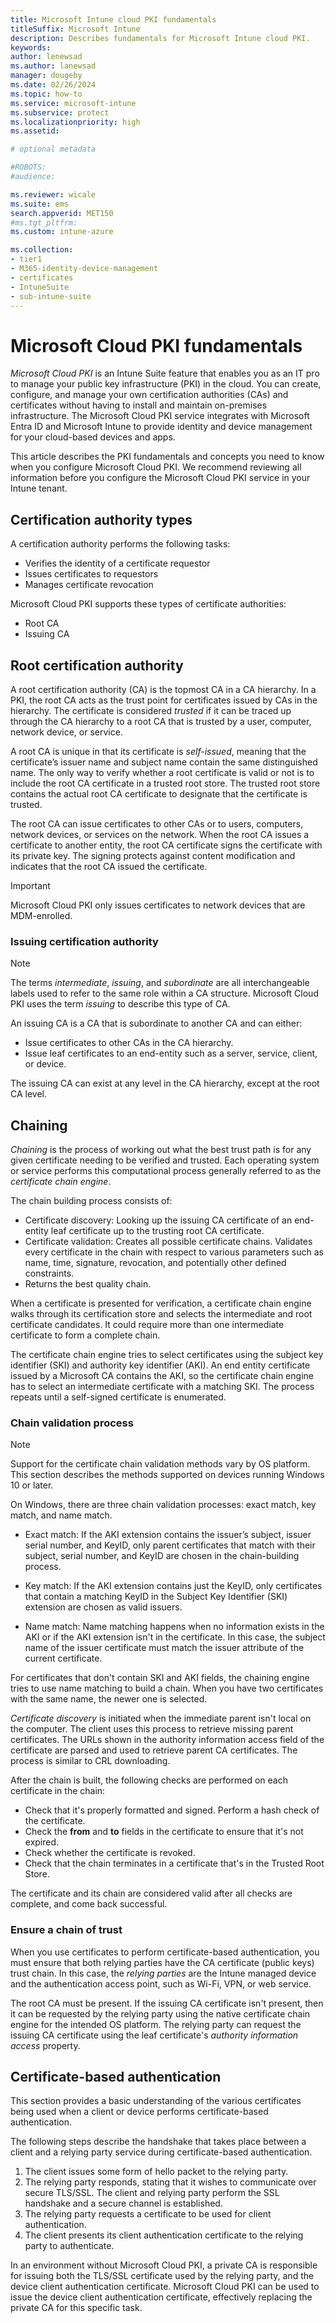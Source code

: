 ```yaml
---
title: Microsoft Intune cloud PKI fundamentals  
titleSuffix: Microsoft Intune 
description: Describes fundamentals for Microsoft Intune cloud PKI. 
keywords:
author: lenewsad
ms.author: lanewsad
manager: dougeby
ms.date: 02/26/2024
ms.topic: how-to
ms.service: microsoft-intune
ms.subservice: protect
ms.localizationpriority: high
ms.assetid: 

# optional metadata

#ROBOTS:
#audience:

ms.reviewer: wicale  
ms.suite: ems
search.appverid: MET150
#ms.tgt_pltfrm:
ms.custom: intune-azure

ms.collection:
- tier1
- M365-identity-device-management
- certificates
- IntuneSuite
- sub-intune-suite
---
```

# Microsoft Cloud PKI fundamentals

*Microsoft Cloud PKI* is an Intune Suite feature that enables you as an IT pro to manage your public key infrastructure (PKI) in the cloud. You can create, configure, and manage your own certification authorities (CAs) and certificates without having to install and maintain on-premises infrastructure. The Microsoft Cloud PKI service integrates with Microsoft Entra ID and Microsoft Intune to provide identity and device management for your cloud-based devices and apps.  

This article describes the PKI fundamentals and concepts you  need to know when you configure Microsoft Cloud PKI. We recommend reviewing all information before you configure the Microsoft Cloud PKI service in your Intune tenant.

## Certification authority types  

A certification authority performs the following tasks:

- Verifies the identity of a certificate requestor
- Issues certificates to requestors
- Manages certificate revocation

Microsoft Cloud PKI supports these types of certificate authorities:  

- Root CA
- Issuing CA

## Root certification authority

A root certification authority (CA) is the topmost CA in a CA hierarchy. In a PKI, the root CA acts as the trust point for certificates issued by CAs in the hierarchy. The certificate is considered *trusted* if it can be traced up through the CA hierarchy to a root CA that is trusted by a user, computer, network device, or service.

A root CA is unique in that its certificate is *self-issued*, meaning that the certificate’s issuer name and subject name contain the same distinguished name. The only way to verify whether a root certificate is valid or not is to include the root CA certificate in a trusted root store. The trusted root store contains the actual root CA certificate to designate that the certificate is trusted.  

The root CA can issue certificates to other CAs or to users, computers, network devices, or services on the network. When the root CA issues a certificate to another entity, the root CA certificate signs the certificate with its private key. The signing protects against content modification and indicates that the root CA issued the certificate.

>[!IMPORTANT]
> Microsoft Cloud PKI only issues certificates to network devices that are MDM-enrolled.

### Issuing certification authority

>[!NOTE]
>The terms *intermediate*, *issuing*, and *subordinate* are all interchangeable labels used to refer to the same role within a CA structure. Microsoft Cloud PKI uses the term *issuing* to describe this type of CA.

An issuing CA is a CA that is subordinate to another CA and can either:

- Issue certificates to other CAs in the CA hierarchy.  
- Issue leaf certificates to an end-entity such as a server, service, client, or device.  

The issuing CA can exist at any level in the CA hierarchy, except at the root CA level.  

## Chaining

*Chaining* is the process of working out what the best trust path is for any given certificate needing to be verified and trusted. Each operating system or service performs this computational process generally referred to as the *certificate chain engine*.  

The chain building process consists of:

- Certificate discovery: Looking up the issuing CA certificate of an end-entity leaf certificate up to the trusting root CA certificate.
- Certificate validation: Creates all possible certificate chains. Validates every certificate in the chain with respect to various parameters such as name, time, signature, revocation, and potentially other defined constraints.
- Returns the best quality chain.

When a certificate is presented for verification, a certificate chain engine walks through its certification store and selects the intermediate and root certificate candidates. It could require more than one intermediate certificate to form a complete chain.

The certificate chain engine tries to select certificates using the subject key identifier (SKI) and authority key identifier (AKI). An end entity certificate issued by a Microsoft CA contains the AKI, so the certificate chain engine has to select an intermediate certificate with a matching SKI. The process repeats until a self-signed certificate is enumerated.

### Chain validation process

>[!NOTE]  
> Support for the certificate chain validation methods vary by OS platform. This section describes the methods supported on devices running Windows 10 or later.

On Windows, there are three chain validation processes: exact match, key match, and name match.

- Exact match: If the AKI extension contains the issuer’s subject, issuer serial number, and KeyID, only parent certificates that match with their subject, serial number, and KeyID are chosen in the chain-building process.

- Key match: If the AKI extension contains just the KeyID, only certificates that contain a matching KeyID in the Subject Key Identifier (SKI) extension are chosen as valid issuers.

- Name match: Name matching happens when no information exists in the AKI or if the AKI extension isn't in the certificate. In this case, the subject name of the issuer certificate must match the issuer attribute of the current certificate.

For certificates that don't contain SKI and AKI fields, the chaining engine tries to use name matching to build a chain. When you have two certificates with the same name, the newer one is selected.

*Certificate discovery* is initiated when the immediate parent isn't local on the computer. The client uses this process to retrieve missing parent certificates. The URLs shown in the authority information access field of the certificate are parsed and used to retrieve parent CA certificates. The process is similar to CRL downloading.

After the chain is built, the following checks are performed on each certificate in the chain:

- Check that it's properly formatted and signed. Perform a hash check of the certificate.  
- Check the **from** and **to** fields in the certificate to ensure that it's not expired.  
- Check whether the certificate is revoked.
- Check that the chain terminates in a certificate that's in the Trusted Root Store.  

The certificate and its chain are considered valid after all checks are complete, and come back successful.

<!-- The following diagram illustrates the *name matching* chain validation flow.   

 needs redesign to meet MS standards> [!div class="mx-imgBorder"]
> ![Diagram of the chain validation process using the name match method.](./media/microsoft-cloud-pki/chain-validation.png) -->

### Ensure a chain of trust  

When you use certificates to perform certificate-based authentication, you must ensure that both relying parties have the CA certificate (public keys) trust chain. In this case, the *relying parties* are the Intune managed device and the authentication access point, such as Wi-Fi, VPN, or web service.

The root CA must be present. If the issuing CA certificate isn't present, then it can be requested by the relying party using the native certificate chain engine for the intended OS platform. The relying party can request the issuing CA certificate using the leaf certificate's *authority information access* property.  

## Certificate-based authentication

This section provides a basic understanding of the various certificates being used when a client or device performs certificate-based authentication.  

The following steps describe the handshake that takes place between a client and a relying party service during certificate-based authentication.

1. The client issues some form of hello packet to the relying party.
2. The relying party responds, stating that it wishes to communicate over secure TLS/SSL. The client and relying party perform the SSL handshake and a secure channel is established.  
3. The relying party requests a certificate to be used for client authentication.  
4. The client presents its client authentication certificate to the relying party to authenticate.

<!-- diagram needs redesign > [!div class="mx-imgBorder"]
> ![Drawing of a handshake between a client and relying party service.](./media/microsoft-cloud-pki/png)  -->

In an environment without Microsoft Cloud PKI, a private CA is responsible for issuing both the TLS/SSL certificate used by the relying party, and the device client authentication certificate. Microsoft Cloud PKI can be used to issue the device client authentication certificate, effectively replacing the private CA for this specific task.  
